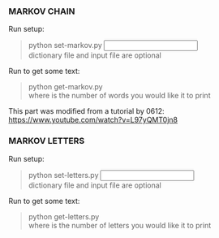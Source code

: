 ### MARKOV CHAIN

Run setup:   
> python set-markov.py <dictonary file> <input file>   
dictionary file and input file are optional   

Run to get some text:   
> python get-markov.py <number>   
where <number> is the number of words you would like it to print  

This part was modified from a tutorial by 0612:
https://www.youtube.com/watch?v=L97yQMT0jn8


### MARKOV LETTERS

Run setup:   
> python set-letters.py <dictonary file> <input file>   
dictionary file and input file are optional   

Run to get some text:   
> python get-letters.py <number>   
where <number> is the number of letters you would like it to print  

